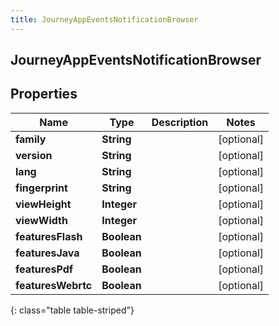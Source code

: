 ```yaml
---
title: JourneyAppEventsNotificationBrowser
---
```

## JourneyAppEventsNotificationBrowser


## Properties

| Name | Type | Description | Notes |
| ------------ | ------------- | ------------- | ------------- |
| **family** | <!----><!---->**String**<!----> |  |  [optional] |
| **version** | <!----><!---->**String**<!----> |  |  [optional] |
| **lang** | <!----><!---->**String**<!----> |  |  [optional] |
| **fingerprint** | <!----><!---->**String**<!----> |  |  [optional] |
| **viewHeight** | <!----><!---->**Integer**<!----> |  |  [optional] |
| **viewWidth** | <!----><!---->**Integer**<!----> |  |  [optional] |
| **featuresFlash** | <!----><!---->**Boolean**<!----> |  |  [optional] |
| **featuresJava** | <!----><!---->**Boolean**<!----> |  |  [optional] |
| **featuresPdf** | <!----><!---->**Boolean**<!----> |  |  [optional] |
| **featuresWebrtc** | <!----><!---->**Boolean**<!----> |  |  [optional] |
{: class="table table-striped"}




